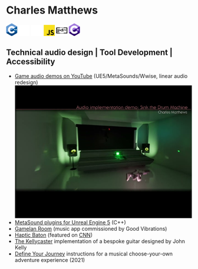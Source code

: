 # Charles Matthews
<span><img src="ISO_C++_Logo.svg" onclick="preventDefault()" alt="C++ Logo" width="30px"></span>
<span><img src="unreal-engine-svgrepo-com.svg" width="30px"></span>
<span><img src="wwise_logo_icon_249154.svg" width="30px" alt="Wwise logo"></span>
<span><img src="Unofficial_JavaScript_logo_2.svg" width="30px"></span>
<span><img src="Pure_Data_logo.svg" width="30px" height="30px" alt="pure data logo"></span>
<span><img src="Logo_C_sharp.svg" alt="C sharp Logo" width="30px"></span>

## Technical audio design | Tool Development | Accessibility
- [Game audio demos on YouTube](https://www.youtube.com/playlist?list=PLIKWa1FaZD5y24pnfeUiXkJ6GzWY5KAUE) (UE5/MetaSounds/Wwise, linear audio redesign)
[![Game audio demos on YouTube](YouTubeTN.jpg)](https://www.youtube.com/playlist?list=PLIKWa1FaZD5y24pnfeUiXkJ6GzWY5KAUE)
- [MetaSound plugins for Unreal Engine 5](https://github.com/matthewscharles/metasound-plugins/) (C++)
- [Gamelan Room](https://www.good-vibrations.org.uk/gamelan-room/) (music app commissioned by Good Vibrations)
- [Haptic Baton](https://www.humaninstruments.co.uk/haptic-baton) (featured on [CNN](https://www.youtube.com/watch?v=GPajyVGw82s))
- [The Kellycaster](https://www.drakemusic.org/technology/instruments-projects/the-kellycaster/) implementation of a bespoke guitar designed by John Kelly
- [Define Your Journey](https://www.youtube.com/watch?v=QApY4qj2PDw) instructions for a musical choose-your-own adventure experience (2021)
